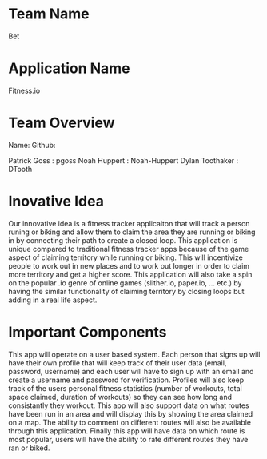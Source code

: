# Team Name
Bet

# Application Name
Fitness.io

# Team Overview
Name:     Github:

Patrick Goss    : pgoss
Noah Huppert    : Noah-Huppert
Dylan Toothaker : DTooth

# Inovative Idea
Our innovative idea is a fitness tracker applicaiton that will track a person runing or biking and allow them to claim the area they are running or biking in by connecting their path to create a closed loop. This application is unique compared to traditional fitness tracker apps because of the game aspect of claiming territory while running or biking. This will incentivize people to work out in new places and to work out longer in order to claim more territory and get a higher score. This application will also take a spin on the popular .io genre of online games (slither.io, paper.io, ... etc.) by having the similar functionality of claiming territory by closing loops but adding in a real life aspect. 

# Important Components
This app will operate on a user based system. Each person that signs up will have their own profile that will keep track of their user data (email, password, username) and each user will have to sign up with an email and create a username and password for verification. Profiles will also keep track of the users personal fitness statistics (number of workouts, total space claimed, duration of workouts) so they can see how long and consistantly they workout. This app will also support data on what routes have been run in an area and will display this by showing the area claimed on a map. The ability to comment on different routes will also be available through this application. Finally this app will have data on which route is most popular, users will have the ability to rate different routes they have ran or biked.
